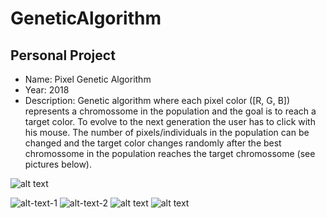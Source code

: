 # GeneticAlgorithm

Personal Project
--------

- Name: Pixel Genetic Algorithm
- Year: 2018
- Description: Genetic algorithm where each pixel color ([R, G, B]) represents a chromossome in the population and the goal is to reach a target color.
To evolve to the next generation the user has to click with his mouse. The number of pixels/individuals in the population can be changed and the target color changes randomly after the best chromossome in the population reaches the target chromossome (see pictures below).

![alt text](https://github.com/filipenovais/PixelGeneticAlgorithm/blob/master/pixelGAinit.png)

![alt-text-1](https://github.com/filipenovais/PixelGeneticAlgorithm/blob/master/pixelGA5x5.png) ![alt-text-2](https://github.com/filipenovais/PixelGeneticAlgorithm/blob/master/pixelGA30x30.png)
![alt text](https://github.com/filipenovais/PixelGeneticAlgorithm/blob/master/pixelGAfinifsh.png)
![alt text](https://github.com/filipenovais/PixelGeneticAlgorithm/blob/master/pixelGAnewtarget.png)


